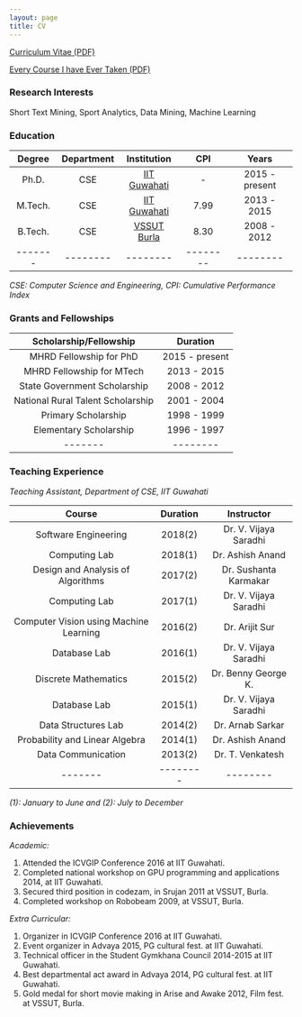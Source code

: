 ```yaml
---
layout: page
title: CV
---
```


[Curriculum Vitae (PDF)](https://swarup-rj.github.io/assets/pdfs/Swarup_cv.pdf)

[Every Course I have Ever Taken (PDF)](https://swarup-rj.github.io/assets/pdfs/course.pdf)

### Research Interests

Short Text Mining, Sport Analytics, Data Mining, Machine Learning

### Education

| Degree | Department | Institution | CPI | Years |
|:-------:|:--------:|:--------:|:--------:|:--------:|
| Ph.D. | CSE | [IIT Guwahati](https://www.iitg.ac.in)| - | 2015 - present | 
| M.Tech. | CSE | [IIT Guwahati](https://www.iitg.ac.in)| 7.99 |  2013 - 2015 |  
| B.Tech. | CSE | [VSSUT Burla](http://www.vssut.ac.in)| 8.30 | 2008 - 2012 | 
|-------|--------|--------|--------|--------|

*CSE: Computer Science and Engineering, CPI: Cumulative Performance Index*

### Grants and Fellowships

| Scholarship/Fellowship | Duration |
|:-------:|:--------:|
|MHRD Fellowship for PhD | 2015 - present | 
|MHRD Fellowship for MTech | 2013 - 2015 |
|State Government Scholarship | 2008 - 2012 |
|National Rural Talent Scholarship | 2001 - 2004 |
|Primary Scholarship | 1998 - 1999 |
|Elementary Scholarship | 1996 - 1997 |
|-------|--------|

### Teaching Experience

*Teaching Assistant, Department of CSE, IIT Guwahati*

| Course | Duration | Instructor |
|:-------:|:--------:|:--------:|
| Software Engineering | 2018(2) | Dr. V. Vijaya Saradhi | 
| Computing Lab | 2018(1) | Dr. Ashish Anand |
| Design and Analysis of Algorithms | 2017(2) | Dr. Sushanta Karmakar |
| Computing Lab | 2017(1) | Dr. V. Vijaya Saradhi |
| Computer Vision using Machine Learning | 2016(2) | Dr. Arijit Sur |
| Database Lab | 2016(1) | Dr. V. Vijaya Saradhi |
| Discrete Mathematics | 2015(2) | Dr. Benny George K. |
| Database Lab | 2015(1) | Dr. V. Vijaya Saradhi |
| Data Structures Lab | 2014(2) | Dr. Arnab Sarkar |
| Probability and Linear Algebra | 2014(1) | Dr. Ashish Anand |
| Data Communication | 2013(2) | Dr. T. Venkatesh |
|-------|--------|--------|

*(1): January to June and (2): July to December*


### Achievements

*Academic:*

1. Attended the ICVGIP Conference 2016 at IIT Guwahati.
2. Completed national workshop on GPU programming and applications 2014, at IIT Guwahati.
3. Secured third position in codezam, in Srujan 2011 at VSSUT, Burla.
4. Completed workshop on Robobeam 2009, at VSSUT, Burla.

*Extra Curricular:*

1. Organizer in ICVGIP Conference 2016 at IIT Guwahati.
2. Event organizer in Advaya 2015, PG cultural fest. at IIT Guwahati.
3. Technical officer in the Student Gymkhana Council 2014-2015 at IIT Guwahati.
4. Best departmental act award in Advaya 2014, PG cultural fest. at IIT Guwahati.
5. Gold medal for short movie making in Arise and Awake 2012, Film fest. at VSSUT, Burla.